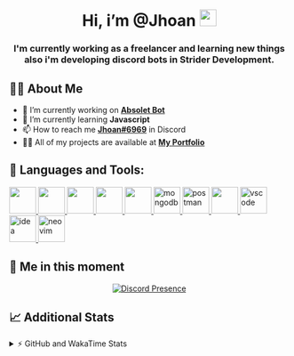 <h1 align="center">Hi, i’m @Jhoan <img src="https://i.imgur.com/ILVRpZm.gif" width="30px"></h1>
<h3 align="center">I'm currently working as a freelancer and learning new things also i'm developing discord bots in Strider Development.</h3>

## 🙋‍♂️ About Me

- 🔭 I’m currently working on **[Absolet Bot](https://strider.cloud)**
- 🌱 I’m currently learning **Javascript**
- 📫 How to reach me **[Jhoan#6969](https://jhoan.monster/)** in Discord
- 👨‍💻 All of my projects are available at **[My Portfolio](https://jhoan.monster)**

## 🚀 Languages and Tools:
<p align="left"> 
    <a href="https://developer.mozilla.org/en-US/docs/Web/JavaScript" target="_blank"> <img src="https://img.icons8.com/color/48/000000/javascript.png" width="48" height="48"/> </a> 
    <a href="https://www.w3.org/html/" target="_blank"> <img src="https://img.icons8.com/color/48/000000/html-5.png" width="48" height="48"/> </a> 
    <a href="https://www.w3schools.com/css/" target="_blank"> <img src="https://img.icons8.com/color/48/000000/css3.png" width="48" height="48"/> </a> 
    <a href="https://getbootstrap.com" target="_blank"> <img src="https://img.icons8.com/color/48/000000/bootstrap.png" width="48" height="48"/> </a> 
    <a href="https://nodejs.org" target="_blank"> <img src="https://i.imgur.com/XX8lvL7.png" width="48" height="48"/> </a> 
    <a href="https://www.mongodb.com/" target="_blank"> <img src="https://i.imgur.com/nRtS3AN.png" alt="mongodb" width="48" height="48"/> </a> 
    <a href="https://postman.com" target="_blank"> <img src="https://www.vectorlogo.zone/logos/getpostman/getpostman-icon.svg" alt="postman" width="48" height="48"/> </a>   
    <a href="https://git-scm.com/" target="_blank"> <img src="https://img.icons8.com/color/48/000000/git.png" width="48" height="48"/> </a> 
    <a href="https://code.visualstudio.com" target="_blank" > <img src="https://upload.wikimedia.org/wikipedia/commons/thumb/9/9a/Visual_Studio_Code_1.35_icon.svg/2048px-Visual_Studio_Code_1.35_icon.svg.png" alt="vscode" width="48" height="48"> </a>
    <a href="https://www.jetbrains.com/es-es/idea/" target="_blank" > <img src="https://resources.jetbrains.com/storage/products/intellij-idea/img/meta/intellij-idea_logo_300x300.png" alt="idea" width="48" height="48"> </a>
    <a href="https://neovim.io" target="_blank"> <img src="https://icons.iconarchive.com/icons/papirus-team/papirus-apps/512/nvim-icon.png" alt="neovim" width="48" height="48"/> </a>
</p>
  
## 👤 Me in this moment
<p align="center">
    <a href="https://discord.com/users/852617426591154177" target="_blank" rel="nofollow">
        <img src="https://lanyard-profile-readme.vercel.app/api/852617426591154177?idleMessage=Probably%20coding%20Absolet..." alt="Discord Presence" align="center">
    </a>
</p>

## 📈 Additional Stats
<details>
    <summary>⚡ GitHub and WakaTime Stats</summary>
    <br/>

<!--START_SECTION:waka-->
![Code Time](http://img.shields.io/badge/Code%20Time-30%20hrs%203%20mins-blue)

**🐱 My GitHub Data** 

> 🏆 272 Contributions in the Year 2022
 > 
> 📦 18.4 kB Used in GitHub's Storage 
 > 
> 💼 Opted to Hire
 > 
> 📜 4 Public Repositories 
 > 
> 🔑 11 Private Repositories  
 > 
**I'm a Night 🦉** 

```text
🌞 Morning    24 commits     ██░░░░░░░░░░░░░░░░░░░░░░░   8.42% 
🌆 Daytime    112 commits    █████████░░░░░░░░░░░░░░░░   39.3% 
🌃 Evening    117 commits    ██████████░░░░░░░░░░░░░░░   41.05% 
🌙 Night      32 commits     ██░░░░░░░░░░░░░░░░░░░░░░░   11.23%

```
📅 **I'm Most Productive on Saturday** 

```text
Monday       35 commits     ███░░░░░░░░░░░░░░░░░░░░░░   12.28% 
Tuesday      14 commits     █░░░░░░░░░░░░░░░░░░░░░░░░   4.91% 
Wednesday    53 commits     ████░░░░░░░░░░░░░░░░░░░░░   18.6% 
Thursday     11 commits     █░░░░░░░░░░░░░░░░░░░░░░░░   3.86% 
Friday       18 commits     █░░░░░░░░░░░░░░░░░░░░░░░░   6.32% 
Saturday     102 commits    █████████░░░░░░░░░░░░░░░░   35.79% 
Sunday       52 commits     ████░░░░░░░░░░░░░░░░░░░░░   18.25%

```


📊 **This Week I Spent My Time On** 

```text
⌚︎ Time Zone: America/Bogota

💬 Programming Languages: 
JavaScript               5 hrs 57 mins       █████████████████████░░░░   84.5% 
JSON                     15 mins             █░░░░░░░░░░░░░░░░░░░░░░░░   3.69% 
Markdown                 15 mins             █░░░░░░░░░░░░░░░░░░░░░░░░   3.62% 
TypeScript               10 mins             ░░░░░░░░░░░░░░░░░░░░░░░░░   2.42% 
YAML                     9 mins              ░░░░░░░░░░░░░░░░░░░░░░░░░   2.34%

🔥 Editors: 
VS Code                  6 hrs 51 mins       ████████████████████████░   97.31% 
Neovim                   11 mins             ░░░░░░░░░░░░░░░░░░░░░░░░░   2.69%

🐱‍💻 Projects: 
Ducky Spammer            2 hrs 15 mins       ████████░░░░░░░░░░░░░░░░░   32.01% 
Cloudly                  1 hr 58 mins        ███████░░░░░░░░░░░░░░░░░░   28.06% 
Moon Bot                 1 hr 6 mins         ████░░░░░░░░░░░░░░░░░░░░░   15.63% 
Invite Manager           30 mins             █░░░░░░░░░░░░░░░░░░░░░░░░   7.25% 
DevJhoan                 24 mins             █░░░░░░░░░░░░░░░░░░░░░░░░   5.83%

💻 Operating System: 
Linux                    7 hrs 2 mins        █████████████████████████   100.0%

```

**I Mostly Code in JavaScript** 

```text
JavaScript               8 repos             ██████████████████░░░░░░░   72.73% 
Java                     2 repos             ████░░░░░░░░░░░░░░░░░░░░░   18.18% 
TypeScript               1 repo              ██░░░░░░░░░░░░░░░░░░░░░░░   9.09%

```



 Last Updated on 25/04/2022 13:48:57 UTC
<!--END_SECTION:waka-->
</details>
